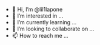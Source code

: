 - 👋 Hi, I’m @lil1lapone
- 👀 I’m interested in ...
- 🌱 I’m currently learning ...
- 💞️ I’m looking to collaborate on ...
- 📫 How to reach me ...

<!---
lil1lapone/lil1lapone is a ✨ special ✨ repository because its `README.md` (this file) appears on your GitHub profile.
You can click the Preview link to take a look at your changes.
--->

